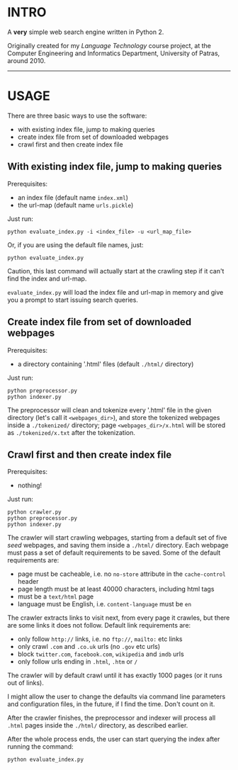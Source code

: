INTRO
=====

A **very** simple web search engine written in Python 2.

Originally created for my *Language Technology* course project, at the 
Computer Engineering and Informatics Department, University of Patras, around
2010.

***

USAGE
=====

There are three basic ways to use the software:

- with existing index file, jump to making queries
- create index file from set of downloaded webpages
- crawl first and then create index file

With existing index file, jump to making queries
------------------------------------------------

Prerequisites:

- an index file (default name `index.xml`)
- the url-map (default name `urls.pickle`)

Just run:

    python evaluate_index.py -i <index_file> -u <url_map_file>

Or, if you are using the default file names, just:

    python evaluate_index.py

Caution, this last command will actually start at the crawling step if it
can't find the index and url-map.

`evaluate_index.py` will load the index file and url-map in memory and give 
you a prompt to start issuing search queries.

Create index file from set of downloaded webpages
-------------------------------------------------

Prerequisites:

- a directory containing '.html' files (default `./html/` directory)

Just run:

    python preprocessor.py
    python indexer.py

The preprocessor will clean and tokenize every '.html' file in the given
directory (let's call it `<webpages_dir>`), and store the tokenized webpages 
inside a `./tokenized/` directory; page `<webpages_dir>/x.html` will be 
stored as `./tokenized/x.txt` after the tokenization.

Crawl first and then create index file
--------------------------------------

Prerequisites:

- nothing!

Just run:

    python crawler.py
    python preprocessor.py
    python indexer.py

The crawler will start crawling webpages, starting from a default set of five
*seed* webpages, and saving them inside a `./html/` directory. Each webpage
must pass a set of default requirements to be saved. Some of the default
requirements are:

- page must be cacheable, i.e. no `no-store` attribute in the `cache-control`
    header
- page length must be at least 40000 characters, including html tags
- must be a `text/html` page
- language must be English, i.e. `content-language` must be `en`

The crawler extracts links to visit next, from every page it crawles, but
there are some links it does not follow. Default link requirements are:

- only follow `http://` links, i.e. no `ftp://`, `mailto:` etc links
- only crawl `.com` and `.co.uk` urls (no `.gov` etc urls)
- block `twitter.com`, `facebook.com`, `wikipedia` and `imdb` urls
- only follow urls ending in `.html`, `.htm` or `/`

The crawler will by default crawl until it has exactly 1000 pages (or it runs
out of links).

I might allow the user to change the defaults via command line parameters and
configuration files, in the future, if I find the time. Don't count on it.

After the crawler finishes, the preprocessor and indexer will process all 
`.html` pages inside the `./html/` directory, as described earlier.

After the whole process ends, the user can start querying the index after
running the command:

    python evaluate_index.py

